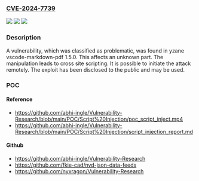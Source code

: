 ### [CVE-2024-7739](https://cve.mitre.org/cgi-bin/cvename.cgi?name=CVE-2024-7739)
![](https://img.shields.io/static/v1?label=Product&message=vscode-markdown-pdf&color=blue)
![](https://img.shields.io/static/v1?label=Version&message=%3D%201.5.0%20&color=brighgreen)
![](https://img.shields.io/static/v1?label=Vulnerability&message=CWE-79%20Cross%20Site%20Scripting&color=brighgreen)

### Description

A vulnerability, which was classified as problematic, was found in yzane vscode-markdown-pdf 1.5.0. This affects an unknown part. The manipulation leads to cross site scripting. It is possible to initiate the attack remotely. The exploit has been disclosed to the public and may be used.

### POC

#### Reference
- https://github.com/abhi-ingle/Vulnerability-Research/blob/main/POC/Script%20Injection/poc_script_inject.mp4
- https://github.com/abhi-ingle/Vulnerability-Research/blob/main/POC/Script%20Injection/script_injection_report.md

#### Github
- https://github.com/abhi-ingle/Vulnerability-Research
- https://github.com/fkie-cad/nvd-json-data-feeds
- https://github.com/nyxragon/Vulnerability-Research

